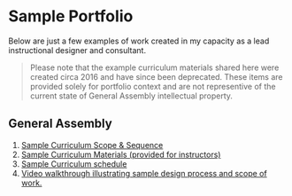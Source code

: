 # Sample Portfolio 

Below are just a few examples of work created in my capacity as a lead instructional designer and consultant. 

> Please note that the example curriculum materials shared here were created circa 2016 and have since been deprecated. These items are provided solely for portfolio context and are not representive of the current state of General Assembly intellectual property.

## General Assembly

1. [Sample Curriculum Scope & Sequence](./GA/sample_curriculum_design-ds.md)
2. [Sample Curriculum Materials (provided for instructors)](./GA/sample_materials_provided-dsi.md)
3. [Sample Curriculum schedule](./GA/sample_schedule_review_iosi.md)
4. [Video walkthrough illustrating sample design process and scope of work.](https://www.dropbox.com/s/km5k96k5m4aorf3/ID_Portfolio_Demo_Jeff-Boykin_6.17.mov?dl=0)

